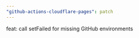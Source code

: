 ```yaml
---
"github-actions-cloudflare-pages": patch
---
```


feat: call setFailed for missing GitHub environments
